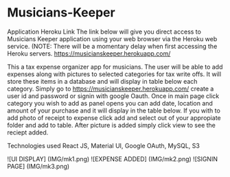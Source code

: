 # Musicians-Keeper
Application Heroku Link The link below will give you direct access to Musicians Keeper application using your web browser via the Heroku web service. (NOTE: There will be a momentary delay when first accessing the Heroku servers. https://musicianskeeper.herokuapp.com/

This a tax expense organizer app for musicians. The user will be able to add expenses 
along with pictures to selected categories for tax write offs. It will store these 
items in a database and will display in table below each category. Simply go to 
https://musicianskeeper.herokuapp.com/ create a user id and password or signin with 
google Oauth. Once in main page click category you wish to add as panel opens you can 
add date, location and amount of your purchase and it will display in the table below.
If you with to add photo of receipt to expense click add and select out of your appropiate
folder and add to table. After picture is added simply click view to see the reciept added.

Technologies used React JS, Material UI, Google OAuth, MySQL, S3

![UI DISPLAY] (IMG/mk1.png)
![EXPENSE ADDED] (IMG/mk2.png)
![SIGNIN PAGE] (IMG/mk3.png)


